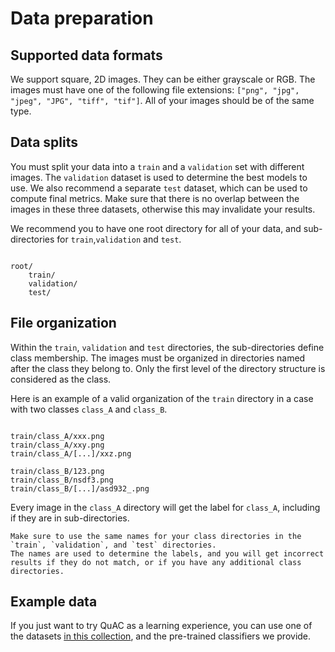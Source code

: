 # Data preparation

## Supported data formats

We support square, 2D images. 
They can be either grayscale or RGB. 
The images must have one of the following file extensions: `["png", "jpg", "jpeg", "JPG", "tiff", "tif"]`. 
All of your images should be of the same type.

## Data splits
You must split your data into a `train` and a `validation` set with different images.
The `validation` dataset is used to determine the best models to use.
We also recommend a separate `test` dataset, which can be used to compute final metrics.
Make sure that there is no overlap between the images in these three datasets, otherwise this may invalidate your results.

We recommend you to have one root directory for all of your data, and sub-directories for `train`,`validation` and `test`. 

```{code-block} bash

root/
    train/
    validation/
    test/
```

## File organization
Within the `train`, `validation` and `test` directories, the sub-directories define class membership.
The images must be organized in directories named after the class they belong to. 
Only the first level of the directory structure is considered as the class. 

Here is an example of a valid organization of the `train` directory in a case with two classes `class_A` and `class_B`.
```{code-block} bash

train/class_A/xxx.png
train/class_A/xxy.png
train/class_A/[...]/xxz.png

train/class_B/123.png
train/class_B/nsdf3.png
train/class_B/[...]/asd932_.png
```

Every image in the `class_A` directory will get the label for `class_A`, including if they are in sub-directories. 

```{attention}
Make sure to use the same names for your class directories in the `train`, `validation`, and `test` directories. 
The names are used to determine the labels, and you will get incorrect results if they do not match, or if you have any additional class directories.
```

## Example data

If you just want to try QuAC as a learning experience, you can use one of the datasets [in this collection](https://doi.org/10.25378/janelia.c.7620737.v1), and the pre-trained classifiers we provide.